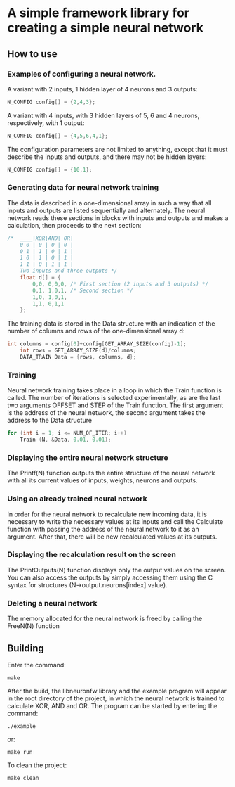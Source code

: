 # A simple framework library for creating a simple neural network

## How to use

###  Examples of configuring a neural network.
A variant with 2 inputs, 1 hidden layer of 4 neurons and 3 outputs:

```C
N_CONFIG config[] = {2,4,3};
```

A variant with 4 inputs, with 3 hidden layers of 5, 6 and 4 neurons, respectively, with 1 output:

```C
N_CONFIG config[] = {4,5,6,4,1};
```

The configuration parameters are not limited to anything, except that it must describe the inputs and outputs, and there may not be hidden layers:

```C
N_CONFIG config[] = {10,1};
```

### Generating data for neural network training
The data is described in a one-dimensional array in such a way that all inputs and outputs are listed sequentially and alternately. The neural network reads these sections in blocks with inputs and outputs and makes a calculation, then proceeds to the next section:

```C
/*  ____|XOR|AND| OR|
    0 0 | 0 | 0 | 0 |
    0 1 | 1 | 0 | 1 |
    1 0 | 1 | 0 | 1 |
    1 1 | 0 | 1 | 1 |
    Two inputs and three outputs */
    float d[] = {
        0,0, 0,0,0, /* First section (2 inputs and 3 outputs) */
        0,1, 1,0,1, /* Second section */
        1,0, 1,0,1,
        1,1, 0,1,1
    };
```

The training data is stored in the Data structure with an indication of the number of columns and rows of the one-dimensional array d:

```C
int columns = config[0]+config[GET_ARRAY_SIZE(config)-1];
    int rows = GET_ARRAY_SIZE(d)/columns;
    DATA_TRAIN Data = {rows, columns, d};
```

### Training
Neural network training takes place in a loop in which the Train function is called. The number of iterations is selected experimentally, as are the last two arguments OFFSET and STEP of the Train function. The first argument is the address of the neural network, the second argument takes the address to the Data structure

```C
for (int i = 1; i <= NUM_OF_ITER; i++)
    Train (N, &Data, 0.01, 0.01);
```

### Displaying the entire neural network structure
The Printf(N) function outputs the entire structure of the neural network with all its current values of inputs, weights, neurons and outputs.

### Using an already trained neural network
In order for the neural network to recalculate new incoming data, it is necessary to write the necessary values at its inputs and call the Calculate function with passing the address of the neural network to it as an argument. After that, there will be new recalculated values at its outputs.

### Displaying the recalculation result on the screen
The PrintOutputs(N) function displays only the output values on the screen. You can also access the outputs by simply accessing them using the C syntax for structures (N->output.neurons[index].value).

### Deleting a neural network
The memory allocated for the neural network is freed by calling the FreeN(N) function

## Building

Enter the command:
```shell
make
```

After the build, the libneuronfw library and the example program will appear in the root directory of the project, in which the neural network is trained to calculate XOR, AND and OR. The program can be started by entering the command:
```shell
./example
```
or:
```shell
make run
```
To clean the project:
```shell
make clean
```